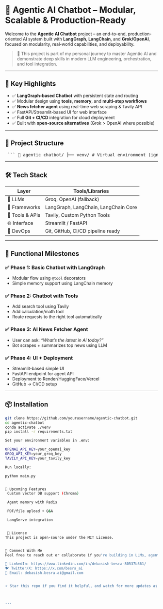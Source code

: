 # 🤖 Agentic AI Chatbot – Modular, Scalable & Production-Ready

Welcome to the **Agentic AI Chatbot** project – an end-to-end, production-oriented AI system built with **LangGraph**, **LangChain**, and **Grok/OpenAI**, focused on modularity, real-world capabilities, and deployability.

> 🚀 This project is part of my personal journey to master Agentic AI and demonstrate deep skills in modern LLM engineering, orchestration, and tool integration.

---

## 🧠 Key Highlights

- ✅ **LangGraph-based Chatbot** with persistent state and routing
- ✅ Modular design using **tools**, **memory**, and **multi-step workflows**
- ✅ **News fetcher agent** using real-time web scraping & Tavily API
- ✅ FastAPI/Streamlit-based UI for web interface
- ✅ Full **Git + CI/CD** integration for cloud deployment
- ✅ Built with **open-source alternatives** (Grok > OpenAI where possible)

---

## 📁 Project Structure

<pre> ``` 📁 agentic_chatbot/ ├── venv/ # Virtual environment (ignored in git) ├── main.py # Main application logic ├── tools/ # Tool-based functions for agent ├── chains/ # LangGraph flows ├── config/ # API keys and env setup ├── requirements.txt # Project dependencies ├── README.md # You're reading this! ├── .gitignore # Git exclusions └── .env # Environment variables (API keys etc.) ``` </pre>


---

## 🛠️ Tech Stack

| Layer            | Tools/Libraries                      |
|------------------|---------------------------------------|
| 💬 LLMs           | Groq, OpenAI (fallback)               |
| 🧠 Frameworks     | LangGraph, LangChain, LangChain Core |
| 🔧 Tools & APIs   | Tavily, Custom Python Tools          |
| 🌐 Interface      | Streamlit / FastAPI                  |
| 🧪 DevOps         | Git, GitHub, CI/CD pipeline ready    |

---

## 🚀 Functional Milestones

### ✅ Phase 1: Basic Chatbot with LangGraph  
- Modular flow using `@tool` decorators  
- Simple memory support using LangChain memory

### ✅ Phase 2: Chatbot with Tools  
- Add search tool using Tavily  
- Add calculation/math tool  
- Route requests to the right tool automatically

### ✅ Phase 3: AI News Fetcher Agent  
- User can ask: *“What’s the latest in AI today?”*  
- Bot scrapes + summarizes top news using LLM

### ✅ Phase 4: UI + Deployment  
- Streamlit-based simple UI  
- FastAPI endpoint for agent API  
- Deployment to Render/HuggingFace/Vercel  
- GitHub → CI/CD setup

---

## 📦 Installation

```bash
git clone https://github.com/yourusername/agentic-chatbot.git
cd agentic-chatbot
conda activate ./venv
pip install -r requirements.txt

Set your environment variables in .env:

OPENAI_API_KEY=your_openai_key
GROQ_API_KEY=your_groq_key
TAVILY_API_KEY=your_tavily_key

Run locally:

python main.py


🧪 Upcoming Features
 Custom vector DB support (Chroma)

 Agent memory with Redis

 PDF/file upload + Q&A

 LangServe integration


 📄 License
This project is open-source under the MIT License.


👋 Connect With Me
Feel free to reach out or collaborate if you're building in LLMs, agents, or deploying AI in production.

🔗 LinkedIn: https://www.linkedin.com/in/debasish-besra-80537b361/
🐦 Twitter/X: https://x.com/besra_ai
📧 Email: debasish.besra.ai@gmail.com


⭐ Star this repo if you find it helpful, and watch for more updates as I build advanced Agentic AI systems in public.



---
```





